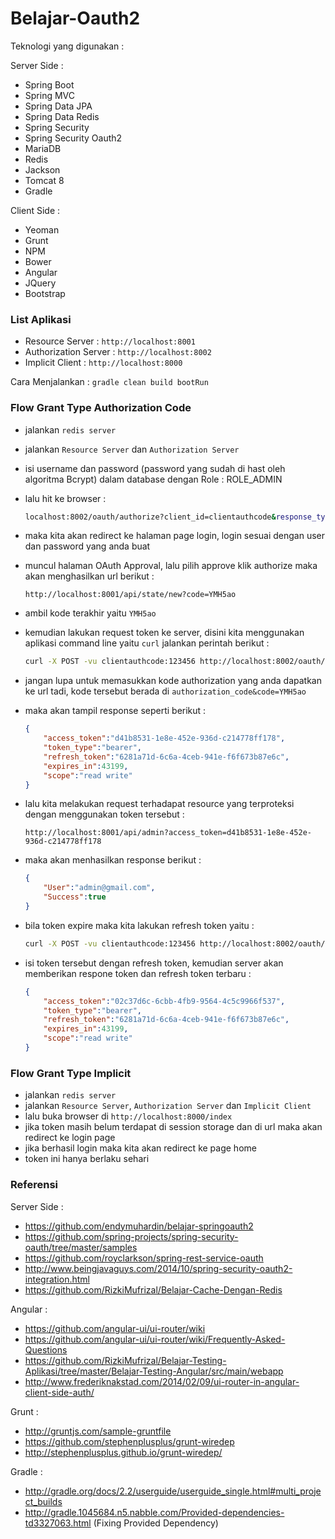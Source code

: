 # Belajar-Oauth2

Teknologi yang digunakan :

Server Side :
* Spring Boot
* Spring MVC
* Spring Data JPA
* Spring Data Redis
* Spring Security
* Spring Security Oauth2
* MariaDB
* Redis
* Jackson
* Tomcat 8
* Gradle

Client Side :
* Yeoman
* Grunt
* NPM
* Bower
* Angular
* JQuery
* Bootstrap

### List Aplikasi
* Resource Server         : `http://localhost:8001`
* Authorization Server    : `http://localhost:8002`
* Implicit Client         : `http://localhost:8000`

Cara Menjalankan        : `gradle clean build bootRun`

### Flow Grant Type Authorization Code

* jalankan `redis server`
* jalankan `Resource Server` dan `Authorization Server`
* isi username dan password (password yang sudah di hast oleh algoritma Bcrypt) dalam database dengan Role : ROLE_ADMIN
* lalu hit ke browser :

    ```sh
    localhost:8002/oauth/authorize?client_id=clientauthcode&response_type=code&redirect_uri=http://localhost:8001/api/state/new
    ```

* maka kita akan redirect ke halaman page login, login sesuai dengan user dan password yang anda buat
* muncul halaman OAuth Approval, lalu pilih approve klik authorize maka akan menghasilkan url berikut :

    `http://localhost:8001/api/state/new?code=YMH5ao`

* ambil kode terakhir yaitu `YMH5ao`
* kemudian lakukan request token ke server, disini kita menggunakan aplikasi command line yaitu `curl` jalankan perintah berikut :

    ```sh
    curl -X POST -vu clientauthcode:123456 http://localhost:8002/oauth/token -H "Accept: application/json" -d "grant_type=authorization_code&code=YMH5ao&redirect_uri=http://localhost:8001/api/state/new"
    ```

* jangan lupa untuk memasukkan kode authorization yang anda dapatkan ke url tadi, kode tersebut berada di `authorization_code&code=YMH5ao`
* maka akan tampil response seperti berikut :

    ```json
    {
        "access_token":"d41b8531-1e8e-452e-936d-c214778ff178",
        "token_type":"bearer",
        "refresh_token":"6281a71d-6c6a-4ceb-941e-f6f673b87e6c",
        "expires_in":43199,
        "scope":"read write"
    }
    ```
* lalu kita melakukan request terhadapat resource yang terproteksi dengan menggunakan token tersebut :

    `http://localhost:8001/api/admin?access_token=d41b8531-1e8e-452e-936d-c214778ff178`

* maka akan menhasilkan response berikut :

    ```json
    {
        "User":"admin@gmail.com",
        "Success":true
    }
    ```

* bila token expire maka kita lakukan refresh token yaitu :

    ```sh
    curl -X POST -vu clientauthcode:123456 http://localhost:8002/oauth/token -d "client_id=clientauthcode&grant_type=refresh_token&refresh_token=6281a71d-6c6a-4ceb-941e-f6f673b87e6c"
    ```

* isi token tersebut dengan refresh token, kemudian server akan memberikan respone token dan refresh token terbaru :

    ```json
    {
        "access_token":"02c37d6c-6cbb-4fb9-9564-4c5c9966f537",
        "token_type":"bearer",
        "refresh_token":"6281a71d-6c6a-4ceb-941e-f6f673b87e6c",
        "expires_in":43199,
        "scope":"read write"
    }
    ```

### Flow Grant Type Implicit

* jalankan `redis server`
* jalankan `Resource Server`, `Authorization Server` dan `Implicit Client`
* lalu buka browser di `http://localhost:8000/index`
* jika token masih belum terdapat di session storage dan di url maka akan redirect ke login page
* jika berhasil login maka kita akan redirect ke page home
* token ini hanya berlaku sehari

### Referensi

Server Side :
* https://github.com/endymuhardin/belajar-springoauth2
* https://github.com/spring-projects/spring-security-oauth/tree/master/samples
* https://github.com/royclarkson/spring-rest-service-oauth
* http://www.beingjavaguys.com/2014/10/spring-security-oauth2-integration.html
* https://github.com/RizkiMufrizal/Belajar-Cache-Dengan-Redis

Angular :
* https://github.com/angular-ui/ui-router/wiki
* https://github.com/angular-ui/ui-router/wiki/Frequently-Asked-Questions
* https://github.com/RizkiMufrizal/Belajar-Testing-Aplikasi/tree/master/Belajar-Testing-Angular/src/main/webapp
* http://www.frederiknakstad.com/2014/02/09/ui-router-in-angular-client-side-auth/

Grunt :
* http://gruntjs.com/sample-gruntfile
* https://github.com/stephenplusplus/grunt-wiredep
* http://stephenplusplus.github.io/grunt-wiredep/

Gradle :
* http://gradle.org/docs/2.2/userguide/userguide_single.html#multi_project_builds
* http://gradle.1045684.n5.nabble.com/Provided-dependencies-td3327063.html (Fixing Provided Dependency)